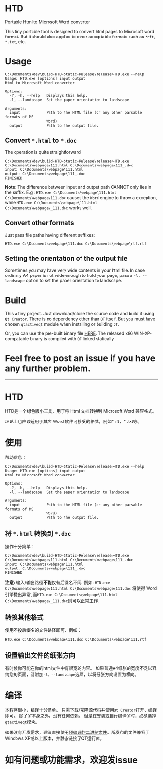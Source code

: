 # HTD
Portable Html to Microsoft Word converter

This tiny portable tool is designed to convert html pages to Microsoft word format.
But it should also applies to other acceptable formats such as `*rft`, `*.txt`, etc.

# Usage

```
C:\Documents\dev\build-HTD-Static-Release\release>HTD.exe --help
Usage: HTD.exe [options] input output
Html to Microsoft Word converter

Options:
  -?, -h, --help   Displays this help.
  -l, --landscape  Set the paper orientation to landscape

Arguments:
  input            Path to the HTML file (or any other parsable formats of MS
                   Word)
  output           Path to the output file.

```

## Convert `*.html` to `*.doc`

The operation is quite straightforward:
```
C:\Documents\dev\build-HTD-Static-Release\release>HTD.exe C:\Documents\webpage\111.html C:\Documents\webpage\111_.doc
input: C:\Documents\webpage\111.html
output: C:\Documents\webpage\111_.doc
FINISHED
```

**Note:** The difference between input and output path CANNOT only lies in the suffix. E.g.: `HTD.exe C:\Documents\webpage\111.html C:\Documents\webpage\111.doc` causes the `Word` engine to throw a exception, while `HTD.exe C:\Documents\webpage\111.html C:\Documents\webpage\_111.doc` works well.

## Convert other formats

Just pass file paths having different suffixes:

`HTD.exe C:\Documents\webpage\111.doc C:\Documents\webpage\rtf.rtf`


## Setting the orientation of the output file

Sometimes you may have very wide contents in your html file. In case ordinary A4 paper is not wide enough to hold your page, pass a `-l, --landscape` option to set the paper orientation to landscape.

# Build

This a tiny project. Just download/clone the source code and build it using `Qt Creator`.
There is no dependency other than `QT` itself. But you must have chosen `qtactiveqt` module when installing or building `QT`.

Or, you can use the pre-built binary file [HERE](https://github.com/metorm/HTD/releases). The released x86 WIN-XP-compatable binary is compiled with `QT` linked statically.

# Feel free to post an issue if you have any further problem.

----------------------------------------

# HTD

HTD是一个绿色版小工具，用于将 Html 文档转换到 Microsoft Word 兼容格式。

理论上也应该适用于其它 Word 软件可接受的格式，例如* rft，* .txt等。


# 使用

帮助信息：
```
C:\Documents\dev\build-HTD-Static-Release\release>HTD.exe --help
Usage: HTD.exe [options] input output
Html to Microsoft Word converter

Options:
  -?, -h, --help   Displays this help.
  -l, --landscape  Set the paper orientation to landscape

Arguments:
  input            Path to the HTML file (or any other parsable formats of MS
                   Word)
  output           Path to the output file.

```

## 将 `*.html` 转换到 `*.doc`

操作十分简单：
```
C:\Documents\dev\build-HTD-Static-Release\release>HTD.exe C:\Documents\webpage\111.html C:\Documents\webpage\111_.doc
input: C:\Documents\webpage\111.html
output: C:\Documents\webpage\111_.doc
FINISHED
```

**注意:** 输入/输出路径**不能**仅有后缀名不同. 例如: `HTD.exe C:\Documents\webpage\111.html C:\Documents\webpage\111.doc` 将使得 Word 引擎抛出异常, 而`HTD.exe C:\Documents\webpage\111.html C:\Documents\webpage\_111.doc`则可以正常工作.

## 转换其他格式

使用不投后缀名的文件路径即可，例如：

`HTD.exe C:\Documents\webpage\111.doc C:\Documents\webpage\111.rtf`

## 设置输出文件的纸张方向

有时候你可能在你的html文件中有很宽的内容。 如果普通A4纸张的宽度不足以容纳您的页面，请附加`-l，--landscape`选项，以将纸张方向设置为横向。

# 编译

本程序很小，编译十分简单。 只需下载/克隆源代码并使用`Qt Creator`打开、编译即可。
除了`QT`本身之外，没有任何依赖。 但是在安装或自行编译`QT`时，必须选择`qtactiveqt`模块。

如果没有开发需求，建议直接使用[预编译的二进制文件](https://github.com/metorm/HTD/releases)。所发布的文件兼容于Windows XP或以上版本，并静态链接了QT运行库。

# 如有问题或功能需求，欢迎发issue
